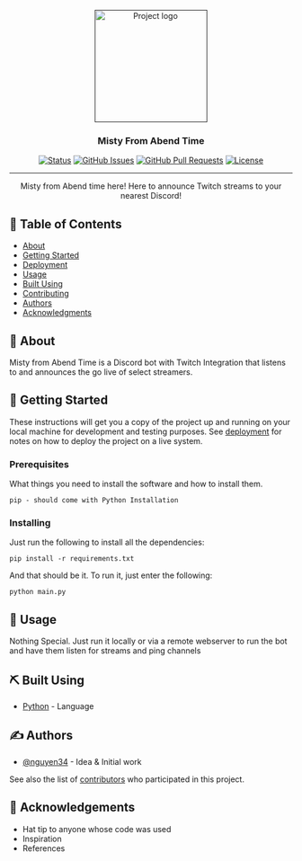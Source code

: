 <p align="center">
  <a href="" rel="noopener">
 <img width=200px height=200px src="https://i.imgur.com/6wj0hh6.jpg" alt="Project logo"></a>
</p>

<h3 align="center">Misty From Abend Time</h3>

<div align="center">

[![Status](https://img.shields.io/badge/status-active-success.svg)]()
[![GitHub Issues](https://img.shields.io/github/issues/nguyen34/MistyAbendTime.svg)](https://github.com/nguyen34/MistyAbendTime/issues)
[![GitHub Pull Requests](https://img.shields.io/github/issues-pr/nguyen34/MistyAbendTime.svg)](https://github.com/nguyen34/MistyAbendTime/pulls)
[![License](https://img.shields.io/badge/license-MIT-blue.svg)](/LICENSE)

</div>

---

<p align="center"> Misty from Abend time here! Here to announce Twitch streams to your nearest Discord!
    <br> 
</p>

## 📝 Table of Contents

- [About](#about)
- [Getting Started](#getting_started)
- [Deployment](#deployment)
- [Usage](#usage)
- [Built Using](#built_using)
- [Contributing](../CONTRIBUTING.md)
- [Authors](#authors)
- [Acknowledgments](#acknowledgement)

## 🧐 About <a name = "about"></a>

Misty from Abend Time is a Discord bot with Twitch Integration that listens to and announces the go live of select streamers.

## 🏁 Getting Started <a name = "getting_started"></a>

These instructions will get you a copy of the project up and running on your local machine for development and testing purposes. See [deployment](#deployment) for notes on how to deploy the project on a live system.

### Prerequisites

What things you need to install the software and how to install them.

```
pip - should come with Python Installation
```

### Installing

Just run the following to install all the dependencies:

```
pip install -r requirements.txt
```

And that should be it. To run it, just enter the following:

```
python main.py
```

## 🎈 Usage <a name="usage"></a>

Nothing Special. Just run it locally or via a remote webserver to run the bot and have them listen for streams and ping channels

## ⛏️ Built Using <a name = "built_using"></a>

- [Python](https://www.python.org//) - Language

## ✍️ Authors <a name = "authors"></a>

- [@nguyen34](https://github.com/nguyen34) - Idea & Initial work

See also the list of [contributors](https://github.com/nguyen34/MistyAbendTime/contributors) who participated in this project.

## 🎉 Acknowledgements <a name = "acknowledgement"></a>

- Hat tip to anyone whose code was used
- Inspiration
- References
